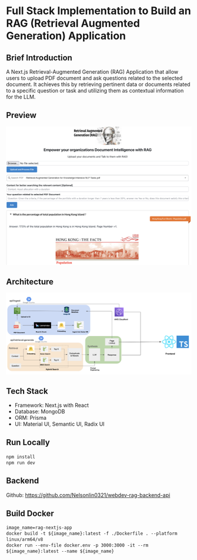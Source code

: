 # Full Stack Implementation to Build an RAG (Retrieval Augmented Generation) Application

## Brief Introduction
A Next.js Retrieval-Augmented Generation (RAG) Application that allow users to upload PDF document and ask questions related to the selected document. 
It achieves this by retrieving pertinent data or documents related to a specific question or task and utilizing them as contextual information for the LLM.

## Preview

<img src="images/Preview.png">

##   Architecture

<img src="images/architecture.png">

## Tech Stack
- Framework: Next.js with React
- Database: MongoDB
- ORM: Prisma
- UI: Material UI, Semantic UI, Radix UI

## Run Locally
```shell
npm install
npm run dev
```

## Backend
Github: https://github.com/Nelsonlin0321/webdev-rag-backend-api

## Build Docker
```shell
image_name=rag-nextjs-app
docker build -t ${image_name}:latest -f ./Dockerfile . --platform linux/arm64/v8
docker run --env-file docker.env -p 3000:3000 -it --rm  ${image_name}:latest --name ${image_name}
```